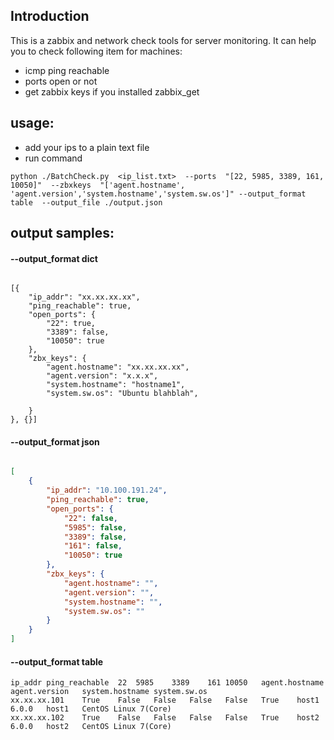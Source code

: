## Introduction
This is a zabbix and network check tools for server monitoring. It can help you to check following item for machines:
- icmp ping reachable
- ports open or not
- get zabbix keys if you installed zabbix_get

## usage: 
- add your ips to  a plain text file
- run command 
```shell
python ./BatchCheck.py  <ip_list.txt>  --ports  "[22, 5985, 3389, 161, 10050]"  --zbxkeys  "['agent.hostname', 'agent.version','system.hostname','system.sw.os']" --output_format table  --output_file ./output.json
```

## output samples:
#### --output_format dict
```shell

[{
	"ip_addr": "xx.xx.xx.xx",
	"ping_reachable": true,
	"open_ports": {
		"22": true,
		"3389": false,
		"10050": true
	},
	"zbx_keys": {
		"agent.hostname": "xx.xx.xx.xx",
		"agent.version": "x.x.x",
		"system.hostname": "hostname1",
		"system.sw.os": "Ubuntu blahblah",

	}
}, {}]
```
#### --output_format json
```json

[
    {
        "ip_addr": "10.100.191.24",
        "ping_reachable": true,
        "open_ports": {
            "22": false,
            "5985": false,
            "3389": false,
            "161": false,
            "10050": true
        },
        "zbx_keys": {
            "agent.hostname": "",
            "agent.version": "",
            "system.hostname": "",
            "system.sw.os": ""
        }
    }
]
```
#### --output_format table
```
ip_addr	ping_reachable	22	5985	3389	161	10050	agent.hostname	agent.version	system.hostname	system.sw.os	
xx.xx.xx.101	True	False	False	False	False	True	host1	6.0.0	host1	CentOS Linux 7(Core)	
xx.xx.xx.102	True	False	False	False	False	True	host2	6.0.0	host2	CentOS Linux 7(Core)	

```